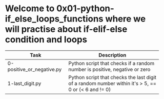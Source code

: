 # Welcome to 0x01-python-if_else_loops_functions where we will practise about if-elif-else condition and loops
| Task | Description |
| ---- | ----------- |
| 0-positive_or_negative.py | Python script that checks if a random number is positive, negative or zero |
| 1-last_digit.py | Python script that checks the last digit of a random number within it's > 5, == 0 or (< 6 and != 0) | 

